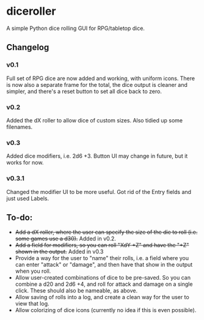 # diceroller
A simple Python dice rolling GUI for RPG/tabletop dice.

## Changelog
### v0.1
Full set of RPG dice are now added and working, with uniform icons. There is now also a separate frame for the total, the dice output is cleaner and simpler, and there's a reset button to set all dice back to zero.

### v0.2
Added the dX roller to allow dice of custom sizes. Also tidied up some filenames.

### v0.3
Added dice modifiers, i.e. 2d6 +3. Button UI may change in future, but it works for now.

### v0.3.1
Changed the modifier UI to be more useful. Got rid of the Entry fields and just used Labels.

## To-do:

 - ~~Add a dX roller, where the user can specify the size of the die to roll (i.e. some games use a d30).~~ Added in v0.2.
 - ~~Add a field for modifiers, so you can roll "XdY +Z" and have the "+Z" shown in the output.~~ Added in v0.3
 - Provide a way for the user to "name" their rolls, i.e. a field where you can enter "attack" or "damage", and then have that show in the output when you roll.
 - Allow user-created combinations of dice to be pre-saved. So you can combine a d20 and 2d6 +4, and roll for attack and damage on a single click. These should also be nameable, as above.
 - Allow saving of rolls into a log, and create a clean way for the user to view that log.
 - Allow colorizing of dice icons (currently no idea if this is even possible).
